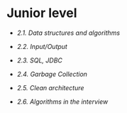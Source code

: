 # Junior level

- *2.1. Data structures and algorithms*

- *2.2. Input/Output*

- *2.3. SQL, JDBC*

- *2.4. Garbage Collection*

- *2.5. Clean architecture*

- *2.6. Algorithms in the interview*